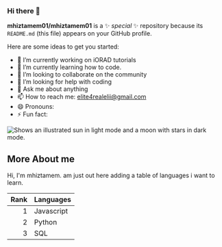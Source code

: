 ### Hi there 👋

**mhiztamem01/mhiztamem01** is a ✨ _special_ ✨ repository because its `README.md` (this file) appears on your GitHub profile.

Here are some ideas to get you started:

- 🔭 I’m currently working on iORAD tutorials
- 🌱 I’m currently learning how to code.
- 👯 I’m looking to collaborate on the community
- 🤔 I’m looking for help with coding
- 💬 Ask me about anything
- 📫 How to reach me: elite4realelii@gmail.com 
- 😄 Pronouns: 
- ⚡ Fun fact:

<picture>
  <source media="(prefers-color-scheme: dark)" srcset="https://user-images.githubusercontent.com/25423296/163456776-7f95b81a-f1ed-45f7-b7ab-8fa810d529fa.png">
  <source media="(prefers-color-scheme: light)" srcset="https://user-images.githubusercontent.com/25423296/163456779-a8556205-d0a5-45e2-ac17-42d089e3c3f8.png">
  <img alt="Shows an illustrated sun in light mode and a moon with stars in dark mode." src="https://user-images.githubusercontent.com/25423296/163456779-a8556205-d0a5-45e2-ac17-42d089e3c3f8.png">
</picture>

## More About me

Hi, I'm mhiztamem. am just out here adding a table of languages i want to learn.

| Rank | Languages |
|-----:|-----------|
|     1| Javascript|
|     2| Python    |
|     3| SQL       |
